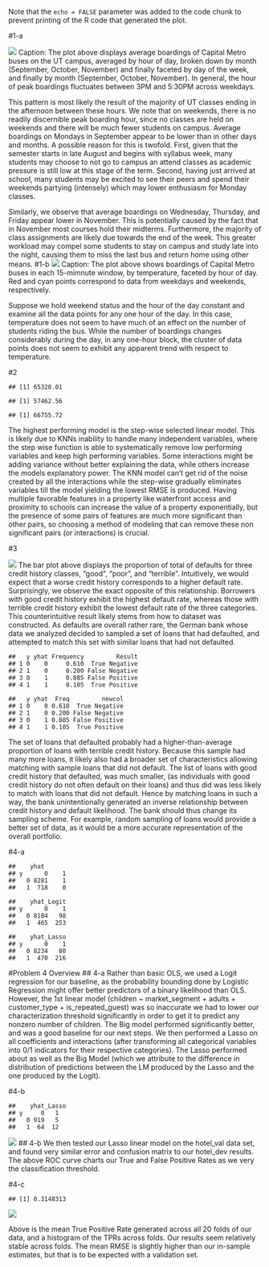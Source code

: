 Note that the `echo = FALSE` parameter was added to the code chunk to
prevent printing of the R code that generated the plot.

\#1-a

![](BowKad_DM2_files/figure-markdown_strict/1-a-output-1.png) Caption:
The plot above displays average boardings of Capital Metro buses on the
UT campus, averaged by hour of day, broken down by month (September,
October, November) and finally faceted by day of the week, and finally
by month (September, October, November). In general, the hour of peak
boardings fluctuates between 3PM and 5:30PM across weekdays.

This pattern is most likely the result of the majority of UT classes
ending in the afternoon between these hours. We note that on weekends,
there is no readily discernible peak boarding hour, since no classes are
held on weekends and there will be much fewer students on campus.
Average boardings on Mondays in September appear to be lower than in
other days and months. A possible reason for this is twofold. First,
given that the semester starts in late August and begins with syllabus
week, many students may choose to not go to campus an attend classes as
academic pressure is still low at this stage of the term. Second, having
just arrived at school, many students may be excited to see their peers
and spend their weekends partying (intensely) which may lower enthusiasm
for Monday classes.

Similarly, we observe that average boardings on Wednesday, Thursday, and
Friday appear lower in November. This is potentially caused by the fact
that in November most courses hold their midterms. Furthermore, the
majority of class assignments are likely due towards the end of the
week. This greater workload may compel some students to stay on campus
and study late into the night, causing them to miss the last bus and
return home using other means. \#1-b
![](BowKad_DM2_files/figure-markdown_strict/1-b-output-1.png) Caption:
The plot above shows boardings of Capital Metro buses in each 15-mimnute
window, by temperature, faceted by hour of day. Red and cyan points
correspond to data from weekdays and weekends, respectively.

Suppose we hold weekend status and the hour of the day constant and
examine all the data points for any one hour of the day. In this case,
temperature does not seem to have much of an effect on the number of
students riding the bus. While the number of boardings changes
considerably during the day, in any one-hour block, the cluster of data
points does not seem to exhibit any apparent trend with respect to
temperature.

\#2

    ## [1] 65320.01

    ## [1] 57462.56

    ## [1] 66755.72

The highest performing model is the step-wise selected linear model.
This is likely due to KNNs inability to handle many independent
variables, where the step wise function is able to systematically remove
low performing variables and keep high performing variables. Some
interactions might be adding variance without better explaining the
data, while others increase the models explanatory power. The KNN model
can’t get rid of the noise created by all the interactions while the
step-wise gradually eliminates variables till the model yielding the
lowest RMSE is produced. Having multiple favorable features in a
property like waterfront access and proximity to schools can increase
the value of a property exponentially, but the presence of some pairs of
features are much more significant than other pairs, so choosing a
method of modeling that can remove these non significant pairs (or
interactions) is crucial.

\#3

![](BowKad_DM2_files/figure-markdown_strict/3-ratio-1.png) The bar plot
above displays the proportion of total of defaults for three credit
history classes, “good”, “poor”, and “terrible”. Intuitively, we would
expect that a worse credit history corresponds to a higher default rate.
Surprisingly, we observe the exact opposite of this relationship.
Borrowers with good credit history exhibit the highest default rate,
whereas those with terrible credit history exhibit the lowest default
rate of the three categories. This counterintuitive result likely stems
from how to dataset was constructed. As defaults are overall rather
rare, the German bank whose data we analyzed decided to sampled a set of
loans that had defaulted, and attempted to match this set with similar
loans that had not defaulted.

    ##   y yhat Frequency         Result
    ## 1 0    0     0.610  True Negative
    ## 2 1    0     0.200 False Negative
    ## 3 0    1     0.085 False Positive
    ## 4 1    1     0.105  True Positive

    ##   y yhat  Freq         newcol
    ## 1 0    0 0.610  True Negative
    ## 2 1    0 0.200 False Negative
    ## 3 0    1 0.085 False Positive
    ## 4 1    1 0.105  True Positive

The set of loans that defaulted probably had a higher-than-average
proportion of loans with terrible credit history. Because this sample
had many more loans, it likely also had a broader set of characteristics
allowing matching with sample loans that did not default. The list of
loans with good credit history that defaulted, was much smaller, (as
individuals with good credit history do not often default on their
loans) and thus did was less likely to match with loans that did not
default. Hence by matching loans in such a way, the bank unintentionally
generated an inverse relationship between credit history and default
likelihood. The bank should thus change its sampling scheme. For
example, random sampling of loans would provide a better set of data, as
it would be a more accurate representation of the overall portfolio.

\#4-a

    ##    yhat
    ## y      0    1
    ##   0 8281    1
    ##   1  718    0

    ##    yhat_Logit
    ## y      0    1
    ##   0 8184   98
    ##   1  465  253

    ##    yhat_Lasso
    ## y      0    1
    ##   0 8234   80
    ##   1  470  216

\#Problem 4 Overview \#\# 4-a Rather than basic OLS, we used a Logit
regression for our baseline, as the probability bounding done by
Logistic Regression might offer better predictors of a binary likelihood
than OLS. However, the 1st linear model (children ~ market\_segment +
adults + customer\_type + is\_repeated\_guest) was so inaccurate we had
to lower our characterization threshold significantly in order to get it
to predict any nonzero number of children. The Big model performed
significantly better, and was a good baseline for our next steps. We
then performed a Lasso on all coefficients and interactions (after
transforming all categorical variables into 0/1 indicators for their
respective categories). The Lasso performed about as well as the Big
Model (which we attribute to the difference in distribution of
predictions between the LM produced by the Lasso and the one produced by
the Logit).

\#4-b

    ##    yhat_Lasso
    ## y     0   1
    ##   0 919   5
    ##   1  64  12

![](BowKad_DM2_files/figure-markdown_strict/4-b-results-output-1.png)
\#\# 4-b We then tested our Lasso linear model on the hotel\_val data
set, and found very similar error and confusion matrix to our hotel\_dev
results. The above ROC curve charts our True and False Positive Rates as
we very the classification threshold.

\#4-c

    ## [1] 0.3148313

![](BowKad_DM2_files/figure-markdown_strict/4foldfinal-output-1.png)

Above is the mean True Positive Rate generated across all 20 folds of
our data, and a histogram of the TPRs across folds. Our results seem
relatively stable across folds. The mean RMSE is slightly higher than
our in-sample estimates, but that is to be expected with a validation
set.
